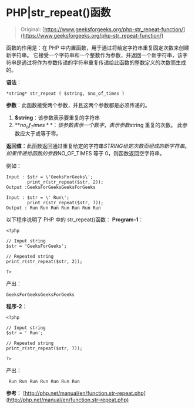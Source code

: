 # PHP|str_repeat()函数

> Original: [https://www.geeksforgeeks.org/php-str_repeat-function/](https://www.geeksforgeeks.org/php-str_repeat-function/)

函数的作用是：在 PHP 中内置函数，用于通过将给定字符串重复固定次数来创建新字符串。 它接受一个字符串和一个整数作为参数，并返回一个新字符串，该字符串是通过将作为参数传递的字符串重复传递给此函数的整数定义的次数而生成的。

**语法**：

```
*string* str_repeat ( $string, $no_of_times )

```

**参数**：此函数接受两个参数，并且这两个参数都是必须传递的。

1.  **$string**：该参数表示要重复的字符串
2.  **$no_of_Times**：该参数表示一个数字，表示参数$string 重复的次数。 此参数应大于或等于零。

**返回值**：此函数返回通过重复给定的字符串$STRING 给定次数而组成的新字符串。 如果传递给函数的参数$NO_OF_TIMES 等于 0，则函数返回空字符串。

例如：

```
Input : $str = \'GeeksForGeeks\';
        print_r(str_repeat($str, 2));
Output :GeeksForGeeksGeeksForGeeks

Input : $str = \' Run\';
        print_r(str_repeat($str, 7));
Output : Run Run Run Run Run Run Run

```

以下程序说明了 PHP 中的 str_repeat()函数：
**Program-1**：

```
<?php

// Input string
$str = 'GeeksForGeeks';

// Repeated string
print_r(str_repeat($str, 2));

?>
```

产出：

```
GeeksForGeeksGeeksForGeeks

```

**程序-2**：

```
<?php

// Input string 
$str = ' Run';

// Repeated string
print_r(str_repeat($str, 7));

?>
```

产出：

```
 Run Run Run Run Run Run Run

```

**参考**：
[http://php.net/manual/en/function.str-repeat.php](http://php.net/manual/en/function.str-repeat.php)